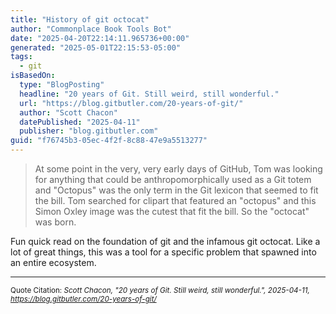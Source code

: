 ```yaml
---
title: "History of git octocat"
author: "Commonplace Book Tools Bot"
date: "2025-04-20T22:14:11.965736+00:00"
generated: "2025-05-01T22:15:53-05:00"
tags:
  - git
isBasedOn:
  type: "BlogPosting"
  headline: "20 years of Git. Still weird, still wonderful."
  url: "https://blog.gitbutler.com/20-years-of-git/"
  author: "Scott Chacon"
  datePublished: "2025-04-11"
  publisher: "blog.gitbutler.com"
guid: "f76745b3-05ec-4f2f-8c88-47e9a5513277"
---
```


> At some point in the very, very early days of GitHub, Tom was looking for anything that could be anthropomorphically used as a Git totem and "Octopus" was the only term in the Git lexicon that seemed to fit the bill. Tom searched for clipart that featured an "octopus" and this Simon Oxley image was the cutest that fit the bill. So the "octocat" was born.

Fun quick read on the foundation of git and the infamous git octocat. Like a lot of great things, this was a tool for a specific problem that spawned into an entire ecosystem.

---

<sub>Quote Citation: <cite>Scott Chacon, "20 years of Git. Still weird, still wonderful.", 2025-04-11, <a href="https://blog.gitbutler.com/20-years-of-git/">https://blog.gitbutler.com/20-years-of-git/</a></cite></sub>